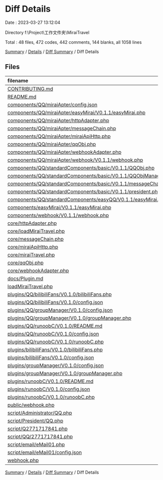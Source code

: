 # Diff Details

Date : 2023-03-27 13:12:04

Directory f:\\Project\\工作文件夹\\MiraiTravel

Total : 48 files,  472 codes, 442 comments, 144 blanks, all 1058 lines

[Summary](results.md) / [Details](details.md) / [Diff Summary](diff.md) / Diff Details

## Files
| filename | language | code | comment | blank | total |
| :--- | :--- | ---: | ---: | ---: | ---: |
| [CONTRIBUTING.md](/CONTRIBUTING.md) | Markdown | 3 | 0 | 3 | 6 |
| [README.md](/README.md) | Markdown | -11 | -1 | -8 | -20 |
| [components/QQ/miraiApter/config.json](/components/QQ/miraiApter/config.json) | JSON | 3 | 0 | 1 | 4 |
| [components/QQ/miraiApter/easyMirai/V0.1.1/easyMirai.php](/components/QQ/miraiApter/easyMirai/V0.1.1/easyMirai.php) | PHP | 154 | 33 | 13 | 200 |
| [components/QQ/miraiApter/httpAdapter.php](/components/QQ/miraiApter/httpAdapter.php) | PHP | 94 | 10 | 12 | 116 |
| [components/QQ/miraiApter/messageChain.php](/components/QQ/miraiApter/messageChain.php) | PHP | 135 | 56 | 23 | 214 |
| [components/QQ/miraiApter/miraiApiHttp.php](/components/QQ/miraiApter/miraiApiHttp.php) | PHP | 286 | 172 | 52 | 510 |
| [components/QQ/miraiApter/qqObj.php](/components/QQ/miraiApter/qqObj.php) | PHP | 472 | 163 | 58 | 693 |
| [components/QQ/miraiApter/webhookAdapter.php](/components/QQ/miraiApter/webhookAdapter.php) | PHP | 32 | 17 | 9 | 58 |
| [components/QQ/miraiApter/webhook/V0.1.1/webhook.php](/components/QQ/miraiApter/webhook/V0.1.1/webhook.php) | PHP | 48 | 19 | 6 | 73 |
| [components/QQ/standardComponents/basic/V0.1.1/QQObj.php](/components/QQ/standardComponents/basic/V0.1.1/QQObj.php) | PHP | 125 | 150 | 46 | 321 |
| [components/QQ/standardComponents/basic/V0.1.1/QQObjManager.php](/components/QQ/standardComponents/basic/V0.1.1/QQObjManager.php) | PHP | 54 | 9 | 8 | 71 |
| [components/QQ/standardComponents/basic/V0.1.1/messageChain.php](/components/QQ/standardComponents/basic/V0.1.1/messageChain.php) | PHP | 46 | 56 | 17 | 119 |
| [components/QQ/standardComponents/basic/V0.1.1/president.php](/components/QQ/standardComponents/basic/V0.1.1/president.php) | PHP | 118 | 150 | 45 | 313 |
| [components/QQ/standardComponents/easyQQ/V0.1.1/easyMirai.php](/components/QQ/standardComponents/easyQQ/V0.1.1/easyMirai.php) | PHP | 38 | 11 | 8 | 57 |
| [components/easyMirai/V0.1.1/easyMirai.php](/components/easyMirai/V0.1.1/easyMirai.php) | PHP | -154 | -33 | -13 | -200 |
| [components/webhook/V0.1.1/webhook.php](/components/webhook/V0.1.1/webhook.php) | PHP | -48 | -19 | -6 | -73 |
| [core/httpAdapter.php](/core/httpAdapter.php) | PHP | -92 | -10 | -11 | -113 |
| [core/loadMiraiTravel.php](/core/loadMiraiTravel.php) | PHP | 11 | 3 | 4 | 18 |
| [core/messageChain.php](/core/messageChain.php) | PHP | -122 | -50 | -22 | -194 |
| [core/miraiApiHttp.php](/core/miraiApiHttp.php) | PHP | -285 | -172 | -50 | -507 |
| [core/miraiTravel.php](/core/miraiTravel.php) | PHP | -7 | 3 | -1 | -5 |
| [core/qqObj.php](/core/qqObj.php) | PHP | -468 | -163 | -58 | -689 |
| [core/webhookAdapter.php](/core/webhookAdapter.php) | PHP | -32 | -17 | -9 | -58 |
| [docs/Plugin.md](/docs/Plugin.md) | Markdown | 24 | 0 | 3 | 27 |
| [loadMiraiTravel.php](/loadMiraiTravel.php) | PHP | -11 | -3 | -4 | -18 |
| [plugins/QQ/bilibiliFans/V0.1.0/bilibiliFans.php](/plugins/QQ/bilibiliFans/V0.1.0/bilibiliFans.php) | PHP | 58 | 0 | 12 | 70 |
| [plugins/QQ/bilibiliFans/V0.1.0/config.json](/plugins/QQ/bilibiliFans/V0.1.0/config.json) | JSON | 8 | 0 | 0 | 8 |
| [plugins/QQ/groupManager/V0.1.0/config.json](/plugins/QQ/groupManager/V0.1.0/config.json) | JSON | 10 | 0 | 0 | 10 |
| [plugins/QQ/groupManager/V0.1.0/groupManager.php](/plugins/QQ/groupManager/V0.1.0/groupManager.php) | PHP | 100 | 3 | 15 | 118 |
| [plugins/QQ/runoobC/V0.1.0/README.md](/plugins/QQ/runoobC/V0.1.0/README.md) | Markdown | 5 | 0 | 4 | 9 |
| [plugins/QQ/runoobC/V0.1.0/config.json](/plugins/QQ/runoobC/V0.1.0/config.json) | JSON | 10 | 0 | 0 | 10 |
| [plugins/QQ/runoobC/V0.1.0/runoobC.php](/plugins/QQ/runoobC/V0.1.0/runoobC.php) | PHP | 125 | 0 | 14 | 139 |
| [plugins/bilibiliFans/V0.1.0/bilibiliFans.php](/plugins/bilibiliFans/V0.1.0/bilibiliFans.php) | PHP | -58 | 0 | -12 | -70 |
| [plugins/bilibiliFans/V0.1.0/config.json](/plugins/bilibiliFans/V0.1.0/config.json) | JSON | -8 | 0 | 0 | -8 |
| [plugins/groupManager/V0.1.0/config.json](/plugins/groupManager/V0.1.0/config.json) | JSON | -10 | 0 | 0 | -10 |
| [plugins/groupManager/V0.1.0/groupManager.php](/plugins/groupManager/V0.1.0/groupManager.php) | PHP | -100 | -3 | -15 | -118 |
| [plugins/runoobC/V0.1.0/README.md](/plugins/runoobC/V0.1.0/README.md) | Markdown | -5 | 0 | -4 | -9 |
| [plugins/runoobC/V0.1.0/config.json](/plugins/runoobC/V0.1.0/config.json) | JSON | -10 | 0 | 0 | -10 |
| [plugins/runoobC/V0.1.0/runoobC.php](/plugins/runoobC/V0.1.0/runoobC.php) | PHP | -125 | 0 | -14 | -139 |
| [public/webhook.php](/public/webhook.php) | PHP | 65 | 6 | 14 | 85 |
| [script/Administrator/QQ.php](/script/Administrator/QQ.php) | PHP | 0 | 0 | 1 | 1 |
| [script/President/QQ.php](/script/President/QQ.php) | PHP | 42 | 37 | 11 | 90 |
| [script/Q2771717841.php](/script/Q2771717841.php) | PHP | -25 | -16 | -7 | -48 |
| [script/QQ/2771717841.php](/script/QQ/2771717841.php) | PHP | 42 | 37 | 11 | 90 |
| [script/email/eMail01.php](/script/email/eMail01.php) | PHP | 0 | 0 | 1 | 1 |
| [script/email/eMail01/config.json](/script/email/eMail01/config.json) | JSON | 0 | 0 | 1 | 1 |
| [webhook.php](/webhook.php) | PHP | -65 | -6 | -14 | -85 |

[Summary](results.md) / [Details](details.md) / [Diff Summary](diff.md) / Diff Details